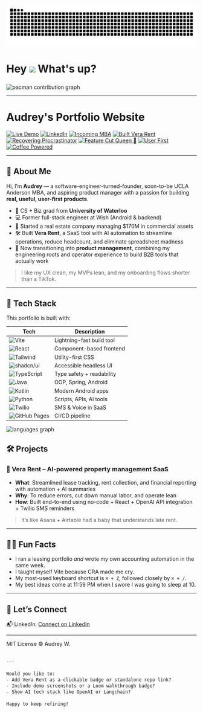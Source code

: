 
<picture>
  <source media="(prefers-color-scheme: dark)" srcset="https://raw.githubusercontent.com/audreywqy/audreywqy/output/github-contribution-grid-snake-dark.svg" />
  <source media="(prefers-color-scheme: light)" srcset="https://raw.githubusercontent.com/audreywqy/audreywqy/output/github-contribution-grid-snake.svg" />
  <img alt="github-snake" src="https://raw.githubusercontent.com/audreywqy/audreywqy/output/github-contribution-grid-snake.svg" />
</picture>

<h1> Hey <img src="https://emojis.slackmojis.com/emojis/images/1577305505/7373/hand_wave.gif?1577305505" width="50" /> What's up?</h1>


###

<picture>
  <source media="(prefers-color-scheme: dark)" srcset="https://raw.githubusercontent.com/audreywqy/audreywqy/output/pacman-contribution-graph-dark.svg">
  <source media="(prefers-color-scheme: light)" srcset="https://raw.githubusercontent.com/audreywqy/audreywqy/output/pacman-contribution-graph.svg">
  <img alt="pacman contribution graph" src="https://raw.githubusercontent.com/audreywqy/audreywqy/output/pacman-contribution-graph.svg">
</picture>

---

# Audrey's Portfolio Website

[![Live Demo](https://img.shields.io/badge/Live%20Site-audreywqy.github.io/audrey--portfolio--website-blue?logo=github)](https://audreywqy.github.io/audrey-portfolio-website/)
[![LinkedIn](https://img.shields.io/badge/LinkedIn-Audrey-blue?logo=linkedin)](https://www.linkedin.com/in/audreywqy/)
[![Incoming MBA](https://img.shields.io/badge/UCLA%20MBA-Incoming%202025-2774AE?logo=ucla&logoColor=white)](https://www.anderson.ucla.edu/)
[![Built Vera Rent](https://img.shields.io/badge/SaaS-Built%20Vera%20Rent-7E3FF2)]()
[![Recovering Procrastinator](https://img.shields.io/badge/Recovering-Procrastinator-lightgrey)]()
[![Feature Cut Queen 👑](https://img.shields.io/badge/Scope%20Control-Expert-red)]()
[![User First](https://img.shields.io/badge/User%20First-Always-blueviolet)]()
[![Coffee Powered](https://img.shields.io/badge/Coffee-Powered-important?logo=buy-me-a-coffee)]()

---

## 👋 About Me

Hi, I’m **Audrey** — a software-engineer-turned-founder, soon-to-be UCLA Anderson MBA, and aspiring product manager with a passion for building **real, useful, user-first products**.

- 🧠 CS + Biz grad from **University of Waterloo**
- 💻 Former full-stack engineer at Wish (Android & backend)
- 🏢 Started a real estate company managing $170M in commercial assets
- 🛠️ Built **Vera Rent**, a SaaS tool with AI automation to streamline operations, reduce headcount, and eliminate spreadsheet madness
- 🎯 Now transitioning into **product management**, combining my engineering roots and operator experience to build B2B tools that actually work

> I like my UX clean, my MVPs lean, and my onboarding flows shorter than a TikTok.

---

## 🧠 Tech Stack

This portfolio is built with:

| Tech             | Description                              |
|------------------|------------------------------------------|
| ![Vite](https://img.shields.io/badge/Vite-Frontend-yellow?logo=vite) | Lightning-fast build tool |
| ![React](https://img.shields.io/badge/React-UI-blue?logo=react) | Component-based frontend |
| ![Tailwind](https://img.shields.io/badge/Tailwind-Styling-38B2AC?logo=tailwindcss) | Utility-first CSS |
| ![shadcn/ui](https://img.shields.io/badge/shadcn/ui-Design%20System-black) | Accessible headless UI |
| ![TypeScript](https://img.shields.io/badge/TypeScript-Frontend-blue?logo=typescript) | Type safety + readability |
| ![Java](https://img.shields.io/badge/Java-Backend-red?logo=java&logoColor=white) | OOP, Spring, Android |
| ![Kotlin](https://img.shields.io/badge/Kotlin-Android-7F52FF?logo=kotlin&logoColor=white) | Modern Android apps |
| ![Python](https://img.shields.io/badge/Python-Automation-yellow?logo=python) | Scripts, APIs, AI tools |
| ![Twilio](https://img.shields.io/badge/Twilio-API%20Integration-F22F46?logo=twilio&logoColor=white) | SMS & Voice in SaaS |
| ![GitHub Pages](https://img.shields.io/badge/Deploy-GitHub%20Actions-181717?logo=github) | CI/CD pipeline |


<div align="left">
  <img src="https://github-readme-stats.vercel.app/api/top-langs?username=audreywqy&locale=en&hide_title=false&layout=compact&card_width=320&langs_count=5&theme=dracula&hide_border=false" height="150" alt="languages graph"  />
</div>


## 🛠 Projects

### 🔧 Vera Rent – AI-powered property management SaaS

- **What**: Streamlined lease tracking, rent collection, and financial reporting with automation + AI summaries
- **Why**: To reduce errors, cut down manual labor, and operate lean
- **How**: Built end-to-end using no-code + React + OpenAI API integration + Twilio SMS reminders

> It’s like Asana + Airtable had a baby that understands late rent.

---

## 🤹‍♀️ Fun Facts

- I ran a leasing portfolio *and* wrote my own accounting automation in the same week.
- I taught myself Vite because CRA made me cry.
- My most-used keyboard shortcut is `⌘ + Z`, followed closely by `⌘ + /`.
- My best ideas come at 11:59 PM when I swore I was going to sleep at 10.

---

## 🔗 Let’s Connect

📬 LinkedIn: [Connect on LinkedIn](https://www.linkedin.com/in/audreywqy/)

---

MIT License © Audrey W.

```

---

Would you like to:
- Add Vera Rent as a clickable badge or standalone repo link?
- Include demo screenshots or a Loom walkthrough badge?
- Show AI tech stack like OpenAI or Langchain?

Happy to keep refining!
```
